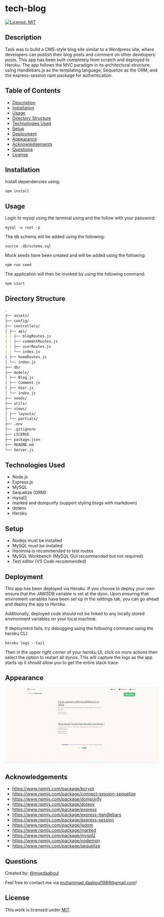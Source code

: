 # tech-blog

[![License: MIT](https://img.shields.io/badge/License-MIT-yellow.svg)](https://opensource.org/licenses/MIT)

## Description

Task was to build a CMS-style blog site similar to a Wordpress site, where developers can publish their blog posts and comment on other developers’ posts. This app has been built completely from scratch and deployed to Heroku. The app follows the MVC paradigm in its architectural structure, using Handlebars.js as the templating language, Sequelize as the ORM, and the express-session npm package for authentication.

## Table of Contents

- [Description](#description)
- [Installation](#installation)
- [Usage](#usage)
- [Directory Structure](#directory-structure)
- [Technologies Used](#technologies-used)
- [Setup](#setup)
- [Deployment](#deployment)
- [Appearance](#appearance)
- [Acknowledgements](#acknowledgements)
- [Questions](#questions)
- [License](#license)

## Installation

​Install dependencies using:

    npm install

## Usage

Login to mysql using the terminal using and the follow with your password:

    mysql -u root -p

The db schema will be added using the following:

```mysql
source .db/schema.sql

```

Mock seeds have been created and will be added using the following:

    npm run seed

The application will then be invoked by using the following command:

    npm start

## Directory Structure

```md
.
├── assets/
├── config/
├── controllers/
│ ├── api/
| | ├── blogRoutes.js
| | ├── commentRoutes.js
| | ├── userRoutes.js
| | └── index.js
│ ├── homeRoutes.js
│ └── index.js
├── db/
├── models/
│ ├── Blog.js
│ ├── Comment.js
│ ├── User.js
│ └── index.js
├── seeds/
├── utils/
├── views/
│ ├── layouts/
│ └── partials/
├── .env
├── .gitignore
├── LICENSE
├── package.json
├── README.md
└── Server.js
```

## Technologies Used

- Node.js
- Express.js
- MySQL
- Sequelize (ORM)
- mysql2
- marked and dompurify (support styling blogs with markdown)
- dotenv
- Heroku

## Setup

- Nodejs must be installed
- MySQL must be installed
- Insomnia is recommended to test routes
- MySQL Workbench (MySQL GUI recommended but not required)
- Text editor (VS Code recommended)

## Deployment

This app has been deployed via Heroku. If you choose to deploy your own ensure that the JAWSDB variable is set at the dyno. Upon ensuring that enviroment variables have been set up in the settings tab, you can go ahead and deploy the app to Heroku.

Additionally, deployed code should not be linked to any locally stored environment variables on your local machine.

If deployment fails, try debugging using the following command using the heroku CLI:

    heroku logs --tail

Then in the upper right corner of your heroku UI, click on more actions then select the option to restart all dynos. This will capture the logs as the app starts up it should allow you to get the entire stack trace

## Appearance

![My dashboard view of Tech Blog](./assets/dashboard.png)

## Acknowledgements

- https://www.npmjs.com/package/bcrypt
- https://www.npmjs.com/package/connect-session-sequelize
- https://www.npmjs.com/package/dompurify
- https://www.npmjs.com/package/dotenv
- https://www.npmjs.com/package/express
- https://www.npmjs.com/package/express-handlebars
- https://www.npmjs.com/package/express-session
- https://www.npmjs.com/package/jsdom
- https://www.npmjs.com/package/marked
- https://www.npmjs.com/package/mysql2
- https://www.npmjs.com/package/nodemon
- https://www.npmjs.com/package/sequelize

## Questions

Created by: [@moedaaboul](https://github.com/moedaaboul)

Feel free to contact me via [muhammad.daaboul1989@gmail.com](muhammad.daaboul1989@gmail.com)!

## License

This work is licensed under
[MIT](#).
